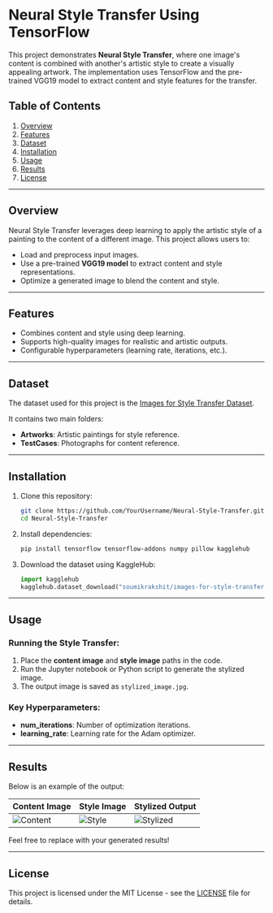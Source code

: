  # Neural Style Transfer Using TensorFlow  

This project demonstrates **Neural Style Transfer**, where one image's content is combined with another's artistic style to create a visually appealing artwork. The implementation uses TensorFlow and the pre-trained VGG19 model to extract content and style features for the transfer.  

## Table of Contents  
1. [Overview](#overview)  
2. [Features](#features)  
3. [Dataset](#dataset)  
4. [Installation](#installation)  
5. [Usage](#usage)  
6. [Results](#results)  
7. [License](#license)  

---

## Overview  
Neural Style Transfer leverages deep learning to apply the artistic style of a painting to the content of a different image. This project allows users to:  
- Load and preprocess input images.  
- Use a pre-trained **VGG19 model** to extract content and style representations.  
- Optimize a generated image to blend the content and style.  

---

## Features  
- Combines content and style using deep learning.  
- Supports high-quality images for realistic and artistic outputs.  
- Configurable hyperparameters (learning rate, iterations, etc.).  

---

## Dataset  
The dataset used for this project is the [Images for Style Transfer Dataset](https://www.kaggle.com/soumikrakshit/images-for-style-transfer).  

It contains two main folders:  
- **Artworks**: Artistic paintings for style reference.  
- **TestCases**: Photographs for content reference.  

---

## Installation  
1. Clone this repository:  
   ```bash  
   git clone https://github.com/YourUsername/Neural-Style-Transfer.git  
   cd Neural-Style-Transfer  
   ```  

2. Install dependencies:  
   ```bash  
   pip install tensorflow tensorflow-addons numpy pillow kagglehub  
   ```  

3. Download the dataset using KaggleHub:  
   ```python  
   import kagglehub  
   kagglehub.dataset_download("soumikrakshit/images-for-style-transfer")  
   ```  

---

## Usage  
### Running the Style Transfer:  
1. Place the **content image** and **style image** paths in the code.  
2. Run the Jupyter notebook or Python script to generate the stylized image.  
3. The output image is saved as `stylized_image.jpg`.  

### Key Hyperparameters:  
- **num_iterations**: Number of optimization iterations.  
- **learning_rate**: Learning rate for the Adam optimizer.  

---

## Results  
Below is an example of the output:  

| Content Image | Style Image | Stylized Output |  
|---------------|-------------|-----------------|  
| ![Content](path/to/content_image.jpg) | ![Style](path/to/style_image.jpg) | ![Stylized](path/to/stylized_image.jpg) |  

Feel free to replace with your generated results!  

---

## License  
This project is licensed under the MIT License - see the [LICENSE](LICENSE) file for details.  
